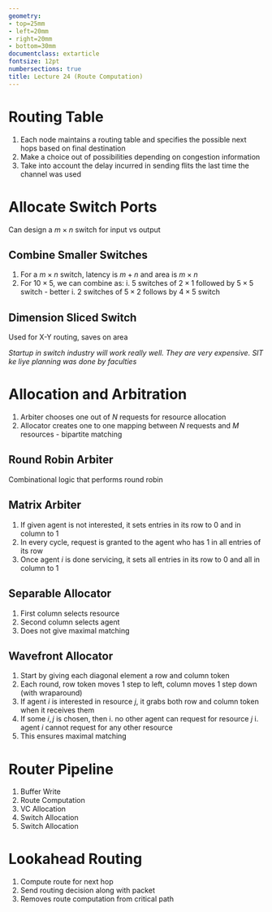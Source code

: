 ```yaml
---
geometry:
- top=25mm
- left=20mm
- right=20mm
- bottom=30mm
documentclass: extarticle
fontsize: 12pt
numbersections: true
title: Lecture 24 (Route Computation)
--- 
```


# Routing Table
1. Each node maintains a routing table and specifies the possible next hops based on final destination
1. Make a choice out of possibilities depending on congestion information
1. Take into account the delay incurred in sending flits the last time the channel was used

# Allocate Switch Ports
Can design a $m\times n$ switch for input vs output

## Combine Smaller Switches
1. For a $m\times n$ switch, latency is $m+n$ and area is $m\times n$
1. For $10\times 5$, we can combine as:
    i. $5$ switches of $2\times 1$ followed by $5\times 5$ switch - better
    i. $2$ switches of $5\times 2$ follows by $4\times 5$ switch

## Dimension Sliced Switch
Used for X-Y routing, saves on area

*Startup in switch industry will work really well. They are very expensive. SIT ke liye planning was done by faculties*

# Allocation and Arbitration
1. Arbiter chooses one out of $N$ requests for resource allocation
1. Allocator creates one to one mapping between $N$ requests and $M$ resources - bipartite matching

## Round Robin Arbiter
Combinational logic that performs round robin

## Matrix Arbiter
1. If given agent is not interested, it sets entries in its row to $0$ and in column to $1$
1. In every cycle, request is granted to the agent who has $1$ in all entries of its row
1. Once agent $i$ is done servicing, it sets all entries in its row to $0$ and all in column to $1$

## Separable Allocator
1. First column selects resource
1. Second column selects agent
1. Does not give maximal matching

## Wavefront Allocator
1. Start by giving each diagonal element a row and column token
1. Each round, row token moves 1 step to left, column moves 1 step down (with wraparound)
1. If agent $i$ is interested in resource $j$, it grabs both row and column token when it receives them
1. If some $i, j$ is chosen, then
    i. no other agent can request for resource $j$
    i. agent $i$ cannot request for any other resource
1. This ensures maximal matching

# Router Pipeline
1. Buffer Write
1. Route Computation
1. VC Allocation
1. Switch Allocation
1. Switch Allocation

# Lookahead Routing
1. Compute route for next hop
1. Send routing decision along with packet
1. Removes route computation from critical path
